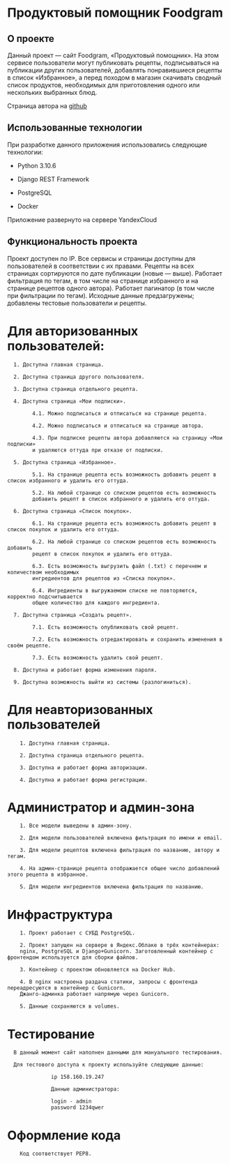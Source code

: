 # Продуктовый помощник Foodgram


## О проекте

Данный проект — сайт Foodgram, «Продуктовый помощник». На этом сервисе пользователи могут публиковать рецепты, подписываться на публикации других пользователей, добавлять понравившиеся рецепты в список «Избранное», а перед походом в магазин скачивать сводный список продуктов, необходимых для приготовления одного или нескольких выбранных блюд.

Страница автора на [github](https://github.com/Samiel19)

## Использованные технологии
При разработке данного приложения использовались следующие технологии:
- Python 3.10.6

- Django REST Framework

- PostgreSQL

- Docker

Приложение развернуто на сервере YandexCloud

## Функциональность проекта
Проект доступен по IP.
Все сервисы и страницы доступны для пользователей в соответствии с их правами. 
Рецепты на всех страницах сортируются по дате публикации (новые — выше).
Работает фильтрация по тегам, в том числе на странице избранного и на странице рецептов одного автора).
Работает пагинатор (в том числе при фильтрации по тегам).
Исходные данные предзагружены; добавлены тестовые пользователи и рецепты.

# Для авторизованных пользователей:

      1. Доступна главная страница.
      
      2. Доступна страница другого пользователя.
      
      3. Доступна страница отдельного рецепта.
      
      4. Доступна страница «Мои подписки».
      
            4.1. Можно подписаться и отписаться на странице рецепта.
      
            4.2. Можно подписаться и отписаться на странице автора.
            
            4.3. При подписке рецепты автора добавляются на страницу «Мои подписки» 
            и удаляются оттуда при отказе от подписки.
        
      5. Доступна страница «Избранное».
        
            5.1. На странице рецепта есть возможность добавить рецепт в список избранного и удалить его оттуда.
        
            5.2. На любой странице со списком рецептов есть возможность 
            добавить рецепт в список избранного и удалить его оттуда.
        
      6. Доступна страница «Список покупок».
      
            6.1. На странице рецепта есть возможность добавить рецепт в список покупок и удалить его оттуда.
      
            6.2. На любой странице со списком рецептов есть возможность добавить 
            рецепт в список покупок и удалить его оттуда.
      
            6.3. Есть возможность выгрузить файл (.txt) с перечнем и количеством необходимых 
            ингредиентов для рецептов из «Списка покупок».
      
            6.4. Ингредиенты в выгружаемом списке не повторяются, корректно подсчитывается 
            общее количество для каждого ингредиента.
      
      7. Доступна страница «Создать рецепт».
      
            7.1. Есть возможность опубликовать свой рецепт.
      
            7.2. Есть возможность отредактировать и сохранить изменения в своём рецепте.
      
            7.3. Есть возможность удалить свой рецепт.
      
      8. Доступна и работает форма изменения пароля.
      
      9. Доступна возможность выйти из системы (разлогиниться).
        
# Для неавторизованных пользователей

        1. Доступна главная страница.
        
        2. Доступна страница отдельного рецепта.
        
        3. Доступна и работает форма авторизации.
        
        4. Доступна и работает форма регистрации.
        
# Администратор и админ-зона

        1. Все модели выведены в админ-зону.
        
        2. Для модели пользователей включена фильтрация по имени и email.
        
        3. Для модели рецептов включена фильтрация по названию, автору и тегам.
        
        4. На админ-странице рецепта отображается общее число добавлений этого рецепта в избранное.
        
        5. Для модели ингредиентов включена фильтрация по названию.

# Инфраструктура

        1. Проект работает с СУБД PostgreSQL.
        
        2. Проект запущен на сервере в Яндекс.Облаке в трёх контейнерах: 
        nginx, PostgreSQL и Django+Gunicorn. Заготовленный контейнер с  фронтендом используется для сборки файлов.
        
        3. Контейнер с проектом обновляется на Docker Hub.
        
        4. В nginx настроена раздача статики, запросы с фронтенда переадресуются в контейнер с Gunicorn. 
        Джанго-админка работает напрямую через Gunicorn.
        
        5. Данные сохраняются в volumes.

# Тестирование

      В данный момент сайт наполнен данными для мануального тестирования. 
      
      Для тестового доступа к проекту используйте следующие данные:
      
                  ip 158.160.19.247
                  
                  Данные администратора:
                  
                  login - admin
                  password 1234qwer 

# Оформление кода

        Код соответствует PEP8.
